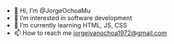 - 👋 Hi, I’m @JorgeOchoaMu
- 👀 I’m interested in software development
- 🌱 I’m currently learning HTML, JS, CSS
- 📫 How to reach me jorgeivanochoa1972@gmail.com
